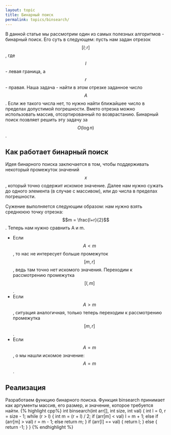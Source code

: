 ```yaml
---
layout: topic
title: Бинарный поиск
permalink: topics/binsearch/
---
```

В данной статье мы рассмотрим один из самых полезных алгоритмов - бинарный поиск.  Его суть в следующем: пусть нам задан отрезок $$[l;r]$$, где $$l$$ - левая граница, а $$r$$ - правая. Наша задача - найти в этом отрезке заданное число $$A$$. Если же такого числа нет, то нужно найти ближайшее число в пределах допустимой погрешности. Вмето отрезка можно использовать массив, отсортированный по возврастанию. Бинарный поиск позвляет решить эту задачу за $$O(\log n)$$.

## Как работает бинарный поиск

Идея бинарного поиска заключается в том, чтобы поддерживать некоторый промежуток значений $$x$$, который точно содержит искомое значение. Далее нам нужно сужать до одного элемента (в случае с массивом), или до числа в пределах погрешности.

Сужение выполняется следующим образом: нам нужно взять среднююю точку отрезка: $$m = \frac{l+r}{2}$$. Теперь нам нужно сравнить A и m.
* Если $$A < m$$, то нас не интересует больше промежуток $$[m,r]$$, ведь там точно нет искомого значения. Переходим к рассмотрению промежутка $$[l,m]$$.
* Если $$A > m$$, ситуация аналогичная, только теперь переходим к рассмотрению промежутка $$[m,r]$$.
* Если $$A = m$$, о мы нашли искомое значение: $$A = m$$.

## Реализация
Разработаем функцию бинарного поиска. Функция binsearch принимает как аргументы массив, его размер, и значение,
 которое требуется найти.
{% highlight cpp%}
int binsearch(int arr[], int size, int val)
{
	int l = 0, r = size - 1;
	while (r > l)
	{
		int m = (r + l) / 2;
		if (arr[m] < val)
			l = m + 1;
		else if (arr[m] > val)
			r = m - 1;
		else
			return m;
    }
	if (arr[l] == val) {
		return l;
	}
	else {
		return -1;
	}
}
{% endhighlight %}
